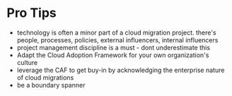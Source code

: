 # Pro Tips

- technology is often a minor part of a cloud migration project. there's people, processes, policies, external influencers, internal influencers
- project management discipline is a must - dont underestimate this
- Adapt the Cloud Adoption Framework for your own organization's culture
- leverage the CAF to get buy-in by acknowledging the enterprise nature of cloud migrations
- be a boundary spanner